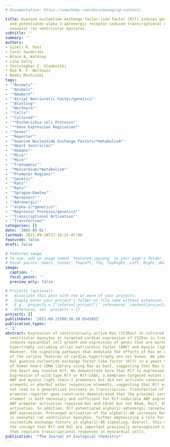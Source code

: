 ```yaml
---
# Documentation: https://wowchemy.com/docs/managing-content/

title: Guanine nucleotide exchange factor-like factor (Rlf) induces gene expression
  and potentiates alpha 1-adrenergic receptor-induced transcriptional responses in
  neonatal rat ventricular myocytes.
subtitle: ''
summary: ''
authors:
- Ginell R. Post
- Carol Swiderski
- Bruce A. Waldrop
- Lina Salty
- Christopher C. Glembotski
- Rob M. F. Wolthuis
- Naoki Mochizuki
tags:
- '"Animals"'
- '"Animals"'
- '"Newborn"'
- '"Atrial Natriuretic Factor/genetics"'
- '"Blotting"'
- '"Northern"'
- '"Cells"'
- '"Cultured"'
- '"*Escherichia coli Proteins"'
- '"*Gene Expression Regulation"'
- '"Genes"'
- '"Reporter"'
- '"Guanine Nucleotide Exchange Factors/*metabolism"'
- '"Heart Ventricles"'
- '"Humans"'
- '"Mice"'
- '"Mice"'
- '"Transgenic"'
- '"Myocardium/*metabolism"'
- '"Promoter Regions"'
- '"Genetic"'
- '"Rats"'
- '"Rats"'
- '"Sprague-Dawley"'
- '"Receptors"'
- '"Adrenergic"'
- '"alpha-1/*genetics"'
- '"Repressor Proteins/genetics"'
- '"Transcriptional Activation"'
- '"Transfection"'
categories: []
date: '2002-05-01'
lastmod: 2021-09-20T17:16:21-07:00
featured: false
draft: false

# Featured image
# To use, add an image named `featured.jpg/png` to your page's folder.
# Focal points: Smart, Center, TopLeft, Top, TopRight, Left, Right, BottomLeft, Bottom, BottomRight.
image:
  caption: ''
  focal_point: ''
  preview_only: false

# Projects (optional).
#   Associate this post with one or more of your projects.
#   Simply enter your project's folder or file name without extension.
#   E.g. `projects = ["internal-project"]` references `content/project/deep-learning/index.md`.
#   Otherwise, set `projects = []`.
projects: []
publishDate: '2021-09-21T00:16:20.654205Z'
publication_types:
- '2'
abstract: Expression of constitutively active Ras (V12Ras) in cultured neonatal rat
  ventricular myocytes or targeted cardiac expression of V12Ras in transgenic mice
  induces myocardial cell growth and expression of genes that are markers of cardiac
  hypertrophy including atrial natriuretic factor (ANF) and myosin light chain-2.
  However, the signaling pathways that modulate the effects of Ras on acquisition
  of the various features of cardiac hypertrophy are not known. We identified the
  Ral guanine nucleotide exchange factor-like factor (Rlf) in a yeast two-hybrid screen
  of human heart cDNA library using Ras as bait, suggesting that Ras signaling in
  the heart may involve Rlf. We demonstrate here that Rlf is expressed in human heart.
  Expression of wild type Rlf or Rlf-CAAX, a membrane-targeted mutant of Rlf, transactivated
  ANF and myosin light chain-2 promoters but did not activate canonical cAMP responsive
  elements or phorbol ester responsive elements, suggesting that Rlf expression does
  not lead to a generalized increase in transcription. Transfection of mutant ANF
  promoter-reporter gene constructs demonstrated that the proximal serum response
  element is both necessary and sufficient for Rlf-inducible ANF expression. Rlf-induced
  ANF promoter activation required Ral and Cdc42 but not RhoA, Rac1, ERK, or p38 kinase
  activation. In addition, Rlf potentiated alpha(1)-adrenergic receptor (alpha(1)-AR)-induced
  ANF expression. Prolonged activation of the alpha(1)-AR increases RalGTP levels
  in neonatal rat ventricular myocytes, further emphasizing a role for Ral guanine
  nucleotide exchange factors in alpha(1)-AR signaling. Overall, this study supports
  the concept that Rlf and Ral are important previously unrecognized signaling components
  that regulate transcriptional responses in myocardial cells.
publication: '*The Journal of biological chemistry*'
---
```

